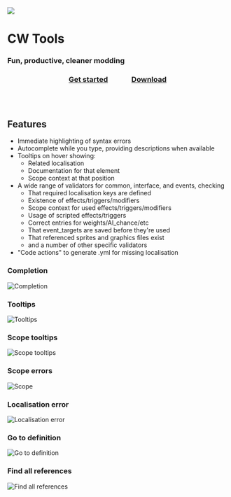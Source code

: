 <link rel="stylesheet" href="/assets/css/styles.css">

<div class="landing_page_banner">
  <img src="./cwtools_logo.png" class="logo">
  <h1> CW Tools </h1>
  <h3> Fun, productive, cleaner modding </h3>
  <h3 align="center">
    <a href="https://herrx2000.github.io/cwtools-vscode/getting-started" class="highlighted_button" style="padding-right:50px">Get started</a>
    <a href="https://marketplace.visualstudio.com/items?itemName=tboby.cwtools-vscode" class="button"  target="_blank">Download</a>
  </h3>
</div>
<div style="margin-top:80px">

## Features

* Immediate highlighting of syntax errors
* Autocomplete while you type, providing descriptions when available
* Tooltips on hover showing:
  * Related localisation
  * Documentation for that element
  * Scope context at that position
* A wide range of validators for common, interface, and events, checking
  * That required localisation keys are defined
  * Existence of effects/triggers/modifiers
  * Scope context for used effects/triggers/modifiers
  * Usage of scripted effects/triggers
  * Correct entries for weights/AI_chance/etc
  * That event\_targets are saved before they're used
  * That referenced sprites and graphics files exist
  * and a number of other specific validators
* "Code actions" to generate .yml for missing localisation

### Completion

![Completion](./completion.gif)

### Tooltips

![Tooltips](./tooltips.gif)

### Scope tooltips

![Scope tooltips](./scopetooltip.gif)

### Scope errors

![Scope ](./scopeerror.gif)

### Localisation error

![Localisation error](./localisationerror.gif)

### Go to definition

![Go to definition](./gotodef.gif)

### Find all references

![Find all references](./findallrefs.png)

</div>